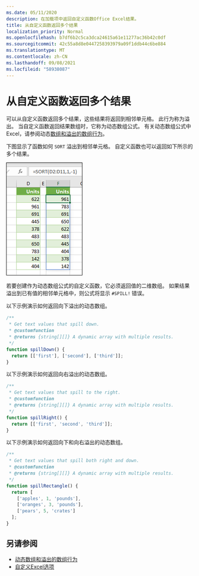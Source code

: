 ```yaml
---
ms.date: 05/11/2020
description: 在加载项中返回自定义函数Office Excel结果。
title: 从自定义函数返回多个结果
localization_priority: Normal
ms.openlocfilehash: b7df6b2c5ca3dca24615a61e11277ac36b42c0df
ms.sourcegitcommit: 42c55a8d8e0447258393979a09f1ddb44c6be884
ms.translationtype: MT
ms.contentlocale: zh-CN
ms.lasthandoff: 09/08/2021
ms.locfileid: "58938087"
---
```

# <a name="return-multiple-results-from-your-custom-function"></a>从自定义函数返回多个结果

可以从自定义函数返回多个结果，这些结果将返回到相邻单元格。 此行为称为溢出。 当自定义函数返回结果数组时，它称为动态数组公式。 有关动态数组公式中Excel，请参阅动态[数组和溢出的数组行为](https://support.microsoft.com/office/205c6b06-03ba-4151-89a1-87a7eb36e531)。

下图显示了函数如何 `SORT` 溢出到相邻单元格。 自定义函数也可以返回如下所示的多个结果。

![显示多个结果到多个单元格的"SORT"函数的屏幕截图。](../images/dynamic-array-spill.png)

若要创建作为动态数组公式的自定义函数，它必须返回值的二维数组。 如果结果溢出到已有值的相邻单元格中，则公式将显示 `#SPILL!` 错误。

以下示例演示如何返回向下溢出的动态数组。

```javascript
/**
 * Get text values that spill down.
 * @customfunction
 * @returns {string[][]} A dynamic array with multiple results.
 */
function spillDown() {
  return [['first'], ['second'], ['third']];
}
```

以下示例演示如何返回向右溢出的动态数组。 

```javascript
/**
 * Get text values that spill to the right.
 * @customfunction
 * @returns {string[][]} A dynamic array with multiple results.
 */
function spillRight() {
  return [['first', 'second', 'third']];
}
```

以下示例演示如何返回向下和向右溢出的动态数组。

```javascript
/**
 * Get text values that spill both right and down.
 * @customfunction
 * @returns {string[][]} A dynamic array with multiple results.
 */
function spillRectangle() {
  return [
    ['apples', 1, 'pounds'],
    ['oranges', 3, 'pounds'],
    ['pears', 5, 'crates']
  ];
}
```

## <a name="see-also"></a>另请参阅

- [动态数组和溢出的数组行为](https://support.microsoft.com/office/205c6b06-03ba-4151-89a1-87a7eb36e531)
- [自定义Excel选项](custom-functions-parameter-options.md)